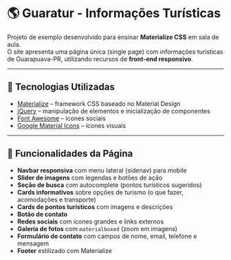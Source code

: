 # 🌎 Guaratur - Informações Turísticas

Projeto de exemplo desenvolvido para ensinar **Materialize CSS** em sala de aula.  
O site apresenta uma página única (single page) com informações turísticas de Guarapuava-PR, utilizando recursos de **front-end responsivo**.

---

## 🚀 Tecnologias Utilizadas

- [Materialize](https://materializecss.com/) – framework CSS baseado no Material Design
- [jQuery](https://jquery.com/) – manipulação de elementos e inicialização de componentes
- [Font Awesome](https://fontawesome.com/) – ícones sociais
- [Google Material Icons](https://fonts.google.com/icons) – ícones visuais

---

## 📌 Funcionalidades da Página

- **Navbar responsiva** com menu lateral (sidenav) para mobile
- **Slider de imagens** com legendas e botões de ação
- **Seção de busca** com autocomplete (pontos turísticos sugeridos)
- **Cards informativos** sobre opções de turismo (o que fazer, acomodações e transporte)
- **Cards de pontos turísticos** com imagens e descrições
- **Botão de contato**
- **Redes sociais** com ícones grandes e links externos
- **Galeria de fotos** com `materialboxed` (zoom em imagens)
- **Formulário de contato** com campos de nome, email, telefone e mensagem
- **Footer** estilizado com Materialize

